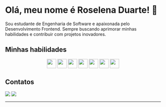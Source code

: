 # Olá, meu nome é Roselena Duarte! 👋

Sou estudante de Engenharia de Software e apaixonada pelo Desenvolvimento Frontend. Sempre buscando aprimorar minhas habilidades e contribuir com projetos inovadores.

## Minhas habilidades

<div align="center">
  <img height="30" src="https://cdn.jsdelivr.net/gh/devicons/devicon@latest/icons/html5/html5-original.svg" />
  <img height="30" src="https://cdn.jsdelivr.net/gh/devicons/devicon@latest/icons/css3/css3-original.svg" />
  <img height="30" src="https://cdn.jsdelivr.net/gh/devicons/devicon@latest/icons/javascript/javascript-original.svg" />
  <img height="30" src="https://cdn.jsdelivr.net/gh/devicons/devicon@latest/icons/react/react-original.svg" />
  <img height="30" src="https://cdn.jsdelivr.net/gh/devicons/devicon@latest/icons/typescript/typescript-original.svg" />
  <img height="30" src="https://cdn.jsdelivr.net/gh/devicons/devicon@latest/icons/sass/sass-original.svg" />
  <img height="30" src="https://cdn.jsdelivr.net/gh/devicons/devicon@latest/icons/tailwindcss/tailwindcss-original.svg" />
</div>

          
## Contatos

<div> 
  <a href = "mailto:roselenarduarte@gmail.com"><img src="https://img.shields.io/badge/-Gmail-%23333?style=for-the-badge&logo=gmail&logoColor=white" target="_blank"></a>
  <a href="https://www.linkedin.com/in/roselena-duarte/" target="_blank"><img src="https://img.shields.io/badge/-LinkedIn-%230077B5?style=for-the-badge&logo=linkedin&logoColor=white" target="_blank"></a>   
</div>




---
